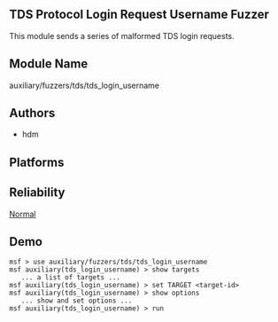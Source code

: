 ## TDS Protocol Login Request Username Fuzzer

This module sends a series of malformed TDS login requests.


## Module Name
auxiliary/fuzzers/tds/tds_login_username

## Authors
* hdm





## Platforms


## Reliability
[Normal](https://github.com/rapid7/metasploit-framework/wiki/Exploit-Ranking)

## Demo

```
msf > use auxiliary/fuzzers/tds/tds_login_username
msf auxiliary(tds_login_username) > show targets
   ... a list of targets ...
msf auxiliary(tds_login_username) > set TARGET <target-id>
msf auxiliary(tds_login_username) > show options
   ... show and set options ...
msf auxiliary(tds_login_username) > run
```
    
    